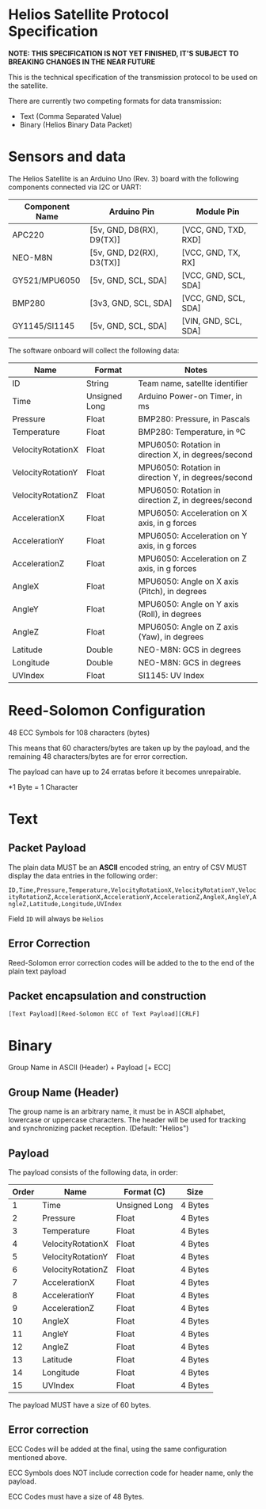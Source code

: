 # Helios Satellite Protocol Specification

**NOTE: THIS SPECIFICATION IS NOT YET FINISHED, IT'S SUBJECT TO BREAKING CHANGES IN THE NEAR FUTURE**

This is the technical specification of the transmission protocol to be used on the satellite.

There are currently two competing formats for data transmission:
- Text (Comma Separated Value)
- Binary (Helios Binary Data Packet)

# Sensors and data

The Helios Satellite is an Arduino Uno (Rev. 3) board with the following components connected via I2C or UART:

| Component Name | Arduino Pin                | Module Pin                |
|----------------|----------------------------|---------------------------|
| APC220         | [5v, GND, D8(RX), D9(TX)]  | [VCC, GND, TXD, RXD]      |
| NEO-M8N        | [5v, GND, D2(RX), D3(TX)]  | [VCC, GND, TX, RX]        |
| GY521/MPU6050  | [5v, GND, SCL, SDA]        | [VCC, GND, SCL, SDA]      |
| BMP280         | [3v3, GND, SCL, SDA]       | [VCC, GND, SCL, SDA]      |
| GY1145/SI1145  | [5v, GND, SCL, SDA]        | [VIN, GND, SCL, SDA]      |

The software onboard will collect the following data:

| Name                  | Format        | Notes                                               |
|-----------------------|---------------|-----------------------------------------------------|
| ID                    | String        | Team name, satellte identifier                      |
| Time                  | Unsigned Long | Arduino Power-on Timer, in ms                       |
| Pressure              | Float         | BMP280: Pressure, in Pascals                        |
| Temperature           | Float         | BMP280: Temperature, in ºC                          |
| VelocityRotationX     | Float         | MPU6050: Rotation in direction X, in degrees/second |
| VelocityRotationY     | Float         | MPU6050: Rotation in direction Y, in degrees/second |
| VelocityRotationZ     | Float         | MPU6050: Rotation in direction Z, in degrees/second |
| AccelerationX         | Float         | MPU6050: Acceleration on X axis, in g forces        |
| AccelerationY         | Float         | MPU6050: Acceleration on Y axis, in g forces        |
| AccelerationZ         | Float         | MPU6050: Acceleration on Z axis, in g forces        |
| AngleX                | Float         | MPU6050: Angle on X axis (Pitch), in degrees        |
| AngleY                | Float         | MPU6050: Angle on Y axis (Roll), in degrees         |
| AngleZ                | Float         | MPU6050: Angle on Z axis (Yaw), in degrees          |
| Latitude              | Double        | NEO-M8N: GCS in degrees                             |
| Longitude             | Double        | NEO-M8N: GCS in degrees                             |
| UVIndex               | Float         | SI1145: UV Index                                    |

# Reed-Solomon Configuration

48 ECC Symbols for 108 characters (bytes)

This means that 60 characters/bytes are taken up by the payload, and the remaining 48 characters/bytes are for error correction.

The payload can have up to 24 erratas before it becomes unrepairable.

*1 Byte = 1 Character
# Text

## Packet Payload

The plain data MUST be an **ASCII** encoded string, an entry of CSV MUST display the data entries in the following order:

`ID,Time,Pressure,Temperature,VelocityRotationX,VelocityRotationY,VelocityRotationZ,AccelerationX,AccelerationY,AccelerationZ,AngleX,AngleY,AngleZ,Latitude,Longitude,UVIndex`

Field `ID` will always be `Helios`

## Error Correction

Reed-Solomon error correction codes will be added to the to the end of the plain text payload

## Packet encapsulation and construction

`[Text Payload][Reed-Solomon ECC of Text Payload][CRLF]`
# Binary

Group Name in ASCII (Header) + Payload [+ ECC]

## Group Name (Header)

The group name is an arbitrary name, it must be in ASCII alphabet, lowercase or uppercase characters.
The header will be used for tracking and synchronizing packet reception. (Default: "Helios")

## Payload

The payload consists of the following data, in order:

| Order | Name                  | Format (C)    | Size    |
|-------|-----------------------|---------------|---------|
|   1   | Time                  | Unsigned Long | 4 Bytes | 4
|   2   | Pressure              | Float         | 4 Bytes | 8
|   3   | Temperature           | Float         | 4 Bytes | 12
|   4   | VelocityRotationX     | Float         | 4 Bytes | 16
|   5   | VelocityRotationY     | Float         | 4 Bytes | 20
|   6   | VelocityRotationZ     | Float         | 4 Bytes | 24
|   7   | AccelerationX         | Float         | 4 Bytes | 28
|   8   | AccelerationY         | Float         | 4 Bytes | 32
|   9   | AccelerationZ         | Float         | 4 Bytes | 36
|   10  | AngleX                | Float         | 4 Bytes | 40
|   11  | AngleY                | Float         | 4 Bytes | 44
|   12  | AngleZ                | Float         | 4 Bytes | 48
|   13  | Latitude              | Float         | 4 Bytes | 52
|   14  | Longitude             | Float         | 4 Bytes | 56
|   15  | UVIndex               | Float         | 4 Bytes | 60

The payload MUST have a size of 60 bytes.

## Error correction

ECC Codes will be added at the final, using the same configuration mentioned above.

ECC Symbols does NOT include correction code for header name, only the payload.

ECC Codes must have a size of 48 Bytes.